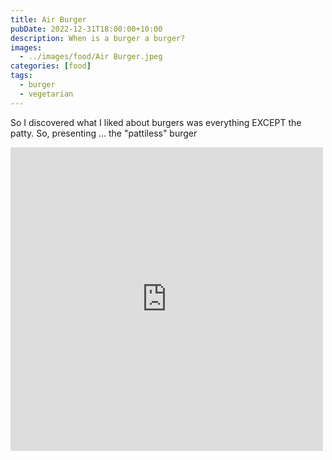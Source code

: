 ```yaml
---
title: Air Burger
pubDate: 2022-12-31T18:00:00+10:00
description: When is a burger a burger?
images:
  - ../images/food/Air Burger.jpeg
categories: [food]
tags:
  - burger
  - vegetarian
---
```


So I discovered what I liked about burgers was everything EXCEPT the patty. So, presenting ... the "pattiless" burger

<iframe src="https://www.facebook.com/plugins/post.php?href=https%3A%2F%2Fwww.facebook.com%2Fchris1.tham%2Fposts%2Fpfbid02F5ktr5gBAEbheDsFTyBJ7oTd66T4fiHz9zR5w1FWLnFqaH1hTnmKQCncGAiGY5cVl&show_text=true&width=500" width="500" height="486" style="border:none;overflow:hidden" scrolling="no" frameborder="0" allowfullscreen="true" allow="autoplay; clipboard-write; encrypted-media; picture-in-picture; web-share"></iframe>
